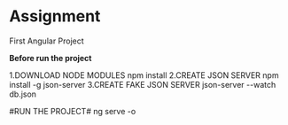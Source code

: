 # Assignment
First Angular Project

******Before run the project******

1.DOWNLOAD NODE MODULES
    npm install
2.CREATE JSON SERVER
    npm install -g json-server
3.CREATE FAKE JSON SERVER
    json-server --watch db.json
    
   
#RUN THE PROJECT#
      ng serve -o
